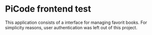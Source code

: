 # PiCode frontend test

This application consists of a interface for managing favorit books. For simplicity reasons, user authentication was left out of this project.

